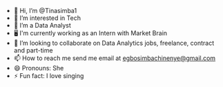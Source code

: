 - 👋 Hi, I’m @Tinasimba1
- 👀 I’m interested in Tech
- 🌱 I’m a Data Analyst
- 🖥 I'm currently working as an Intern with Market Brain
- 💞️ I’m looking to collaborate on Data Analytics jobs, freelance, contract and part-time
- 📫 How to reach me send me email at egbosimbachinenye@gmail.com 
- 😄 Pronouns: She
- ⚡ Fun fact: I love singing

<!---
Tinasimba1/Tinasimba1 is a ✨ special ✨ repository because its `README.md` (this file) appears on your GitHub profile.
You can click the Preview link to take a look at your changes.
--->
